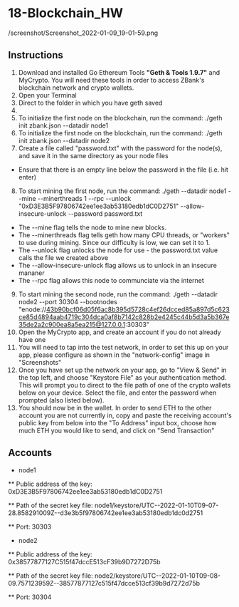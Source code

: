 # 18-Blockchain_HW

/screenshot/Screenshot_2022-01-09_19-01-59.png

## Instructions

1. Download and installed Go Ethereum Tools **"Geth & Tools 1.9.7"** and MyCrypto. You will need these tools in order to access ZBank's blockchain network and crypto wallets. 
2. Open your Terminal
3. Direct to the folder in which you have geth saved
4. 
5. To initialize the first node on the blockchain, run the command: ./geth init zbank.json --datadir node1
6. To initialize the first node on the blockchain, run the command: ./geth init zbank.json --datadir node2
7. Create a file called "password.txt" with the password for the node(s), and save it in the same directory as your node files
* Ensure that there is an empty line below the password in the file (i.e. hit enter)
8. To start mining the first node, run the command: ./geth --datadir node1 --mine --minerthreads 1 --rpc --unlock "0xD3E3B5F97806742ee1ee3ab53180edb1dC0D2751" --allow-insecure-unlock --password password.txt
* The --mine flag tells the node to mine new blocks.
* The --minerthreads flag tells geth how many CPU threads, or "workers" to use during mining. Since our difficulty is low, we can set it to 1.
* The --unlock flag unlocks the node for use - the password.txt value calls the file we created above
* The --allow-insecure-unlock flag allows us to unlock in an insecure mananer 
* The --rpc flag allows this node to communciate via the internet
9. To start mining the second node, run the command: ./geth --datadir node2 --port 30304 --bootnodes "enode://43b90bcf06d05f6ac8b395d5728c4ef26dcced85a897d5c623ce85d4894aab4719c304dca0af8b7142c828b2e4245c44b5d3a5b367e35de2a2c900ea8a5ea215@127.0.0.1:30303" 
10. Open the MyCrypto app, and create an account if you do not already have one
11. You will need to tap into the test network, in order to set this up on your app, please configure as shown in the "network-config" image in "Screenshots"
12. Once you have set up the network on your app, go to "View & Send" in the top left, and choose "Keystore File" as your authentication method. This will prompt you to direct to the file path of one of the crypto wallets below on your device. Select the file, and enter the password when prompted (also listed below).
13. You should now be in the wallet. In order to send ETH to the other account you are not currently in, copy and paste the receiving account's public key from below into the "To Address" input box, choose how much ETH you would like to send, and click on "Send Transaction"



## Accounts

* node1 

** Public address of the key:   0xD3E3B5F97806742ee1ee3ab53180edb1dC0D2751

** Path of the secret key file: node1/keystore/UTC--2022-01-10T09-07-28.858291009Z--d3e3b5f97806742ee1ee3ab53180edb1dc0d2751

** Port: 30303

* node2 

** Public address of the key:   0x38577877127C515f47dccE513cF39b9D7272D75b

** Path of the secret key file: node2/keystore/UTC--2022-01-10T09-08-09.757123959Z--38577877127c515f47dcce513cf39b9d7272d75b

** Port: 30304
